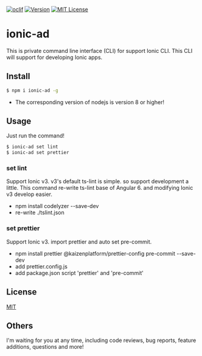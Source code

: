 [![oclif](https://img.shields.io/badge/cli-oclif-brightgreen.svg)](https://oclif.io)
[![Version](https://img.shields.io/npm/v/ionic-ad.svg)](https://npmjs.org/package/ionic-ad)
[![MIT License](http://img.shields.io/badge/license-MIT-blue.svg?style=flat)](LICENSE)

# ionic-ad
This is private command line interface (CLI) for support Ionic CLI. 
This CLI will support for developing Ionic apps.

## Install
```bash
$ npm i ionic-ad -g
```

- The corresponding version of nodejs is version 8 or higher!

## Usage

Just run the command!

```bash
$ ionic-ad set lint
$ ionic-ad set prettier
```

### set lint

Support Ionic v3. v3's default ts-lint is simple. so support development a little. This command re-write ts-lint base of Angular 6. and modifying Ionic v3 develop easier.

- npm install codelyzer --save-dev
- re-write ./tslint.json

### set prettier

Support Ionic v3. import prettier and auto set pre-commit.

- npm install prettier @kaizenplatform/prettier-config pre-commit --save-dev
- add prettier.config.js
- add package.json script 'prettier' and 'pre-commit'


## License
[MIT](https://github.com/k-kuwahara/ja-greetings/blob/master/LICENSE)


## Others
I'm waiting for you at any time, including code reviews, bug reports, feature additions, questions and more!
